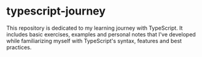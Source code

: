 # typescript-journey
This repository is dedicated to my learning journey with TypeScript. It includes basic exercises, examples and personal notes that I've developed while familiarizing myself with TypeScript's syntax, features and best practices.
